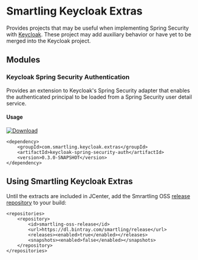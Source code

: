 # Smartling Keycloak Extras

Provides projects that may be useful when implementing Spring Security with [Keycloak].
These project may add auxiliary behavior or have yet to be merged into the Keycloak project.

## Modules

### Keycloak Spring Security Authentication

Provides an extension to Keycloak's Spring Security adapter that enables the authenticated
principal to be loaded from a Spring Security user detail service.

#### Usage

[ ![Download](https://api.bintray.com/packages/smartling/release/keycloak-spring-security-auth/images/download.svg) ](https://bintray.com/smartling/release/keycloak-spring-security-auth/_latestVersion)

```
<dependency>
	<groupId>com.smartling.keycloak.extras</groupId>
	<artifactId>keycloak-spring-security-auth</artifactId>
	<version>0.3.0-SNAPSHOT</version>
</dependency>
```

## Using Smartling Keycloak Extras

Until the extracts are included in JCenter, add the Smrartling OSS [release repository][repo]
to your build:

```
<repositories>
	<repository>
		<id>smartling-oss-release</id>
		<url>https://dl.bintray.com/smartling/release</url>
		<releases><enabled>true</enabled></releases>
		<snapshots><enabled>false</enabled></snapshots>
	</repository>
</repositories>
```

[keycloak]: http://keycloak.org
[repo]: https://dl.bintray.com/smartling/release
